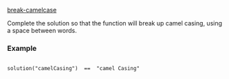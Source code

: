 [break-camelcase](https://www.codewars.com/kata/5208f99aee097e6552000148)

Complete the solution so that the function will break up camel casing, using a space between words.

### Example 

```
solution("camelCasing")  ==  "camel Casing"
```